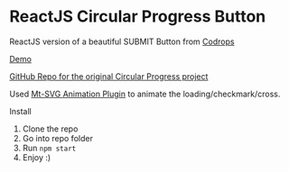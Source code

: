 ReactJS Circular Progress Button
=========

ReactJS version of a beautiful SUBMIT Button from [Codrops](http://tympanus.net/codrops/?p=18828)

[Demo](https://p-syche.github.io/react-circular-progress-build/)

[GitHub Repo for the original Circular Progress project](https://github.com/codrops/CircularProgressButton/)

Used [Mt-SVG Animation Plugin](https://github.com/moarwick/react-mt-svg-lines) to animate the loading/checkmark/cross.

Install
1. Clone the repo
2. Go into repo folder
3. Run `npm start`
4. Enjoy :)
